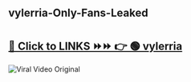 
 ## vylerria-Only-Fans-Leaked

# <h2><a href="https://clipsfans.com/vylerria&ref=git">🔗 Click to LINKS ⏩⏩ 👉 🟢 vylerria </a></h2>

<a href="https://clipsfans.com/vylerria&ref=git" rel="nofollow" data-target="animated-image.originalLink"><img src="https://i.ibb.co.com/xMMVF88/686577567.gif" alt="Viral Video Original" style="max-width: 100%; display: inline-block;" data-target="animated-image.originalImage"></a>
